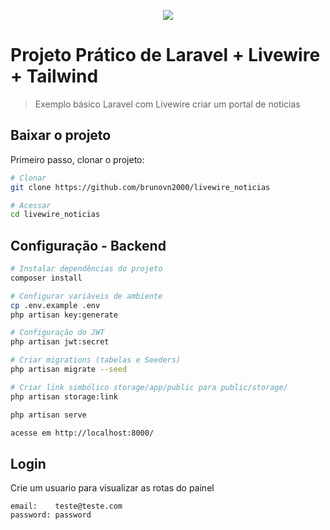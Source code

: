 <p align="center"><img src="https://laravel.com/assets/img/components/logo-laravel.svg"></p>

# Projeto Prático de Laravel + Livewire + Tailwind

> Exemplo básico Laravel com Livewire criar um portal de noticias

## Baixar o projeto
Primeiro passo, clonar o projeto:
``` bash
# Clonar
git clone https://github.com/brunovn2000/livewire_noticias

# Acessar
cd livewire_noticias
```

## Configuração - Backend

``` bash
# Instalar dependências do projeto
composer install

# Configurar variáveis de ambiente
cp .env.example .env
php artisan key:generate

# Configuração do JWT
php artisan jwt:secret

# Criar migrations (tabelas e Seeders)
php artisan migrate --seed

# Criar link simbólico storage/app/public para public/storage/
php artisan storage:link

php artisan serve

acesse em http://localhost:8000/
```

## Login
Crie um usuario para visualizar as rotas do painel
```
email:    teste@teste.com
password: password
```
